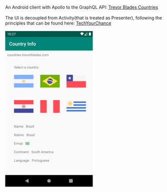 An Android client with Apollo to the GraphQL API: <a href="https://countries.trevorblades.com/">Trevor Blades Countries</a>
<br><br>
The UI is decoupled from Activity(that is treated as Presenter), following the principles that can be found here: <a href="https://www.techyourchance.com/"> TechYourChance</a>
<br><br>
<img src="/screenshot/01.png" width="280">
